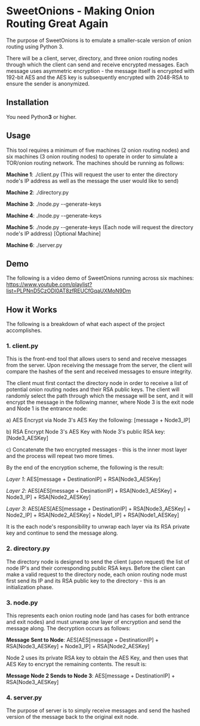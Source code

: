 # SweetOnions - Making Onion Routing Great Again

The purpose of SweetOnions is to emulate a smaller-scale version of onion routing using Python 3. 

There will be a client, server, directory, and three onion routing nodes through which the client can send and receive encrypted messages.
Each message uses asymmetric encryption - the message itself is encrypted with 192-bit AES and the AES key is subsequently encrypted with 2048-RSA to ensure the sender is anonymized. 

## Installation

You need Python**3** or higher.

## Usage

This tool requires a minimum of five machines (2 onion routing nodes) and six machines (3 onion routing nodes) to operate in order to simulate a TOR/onion routing network. The machines should be running as follows:

__Machine 1__: ./client.py (This will request the user to enter the directory node's IP address as well as the message the user would like to send)

__Machine 2__: ./directory.py

__Machine 3__: ./node.py --generate-keys

__Machine 4__: ./node.py --generate-keys

__Machine 5__: ./node.py --generate-keys (Each node will request the directory node's IP address) [Optional Machine]

__Machine 6__: ./server.py

## Demo

The following is a video demo of SweetOnions running across six machines: https://www.youtube.com/playlist?list=PLPNnD5CzODl0AT8zfREUCfGqaUXMoN9Dm

## How it Works

The following is a breakdown of what each aspect of the project accomplishes. 

### 1. client.py

This is the front-end tool that allows users to send and receive messages from the server. Upon receiving the message from the server, the client will compare the hashes of the sent and received messages to ensure integrity. 

The client must first contact the directory node in order to receive a list of potential onion routing nodes and their RSA public keys. The client will randomly select the path through which the message will be sent, and it will encrypt the message in the following manner, where Node 3 is the exit node and Node 1 is the entrance node:

a) AES Encrypt via Node 3's AES Key the following: [message + Node3_IP]

b) RSA Encrypt Node 3's AES Key with Node 3's public RSA key: [Node3_AESKey]

c) Concatenate the two encrypted messages - this is the inner most layer and the process will repeat two more times.

By the end of the encryption scheme, the following is the result:

_Layer 1_: AES[message + DestinationIP] + RSA[Node3_AESKey]

_Layer 2_: AES[AES[message + DesinationIP] + RSA[Node3_AESKey] + Node3_IP] + RSA[Node2_AESKey]

_Layer 3_: AES[AES[AES[message + DestinationIP] + RSA[Node3_AESKey] + Node2_IP] + RSA[Node2_AESKey] + Node1_IP] + RSA[Node1_AESKey]

It is the each node's responsibility to unwrap each layer via its RSA private key and continue to send the message along.

### 2. directory.py

The directory node is designed to send the client (upon request) the list of node IP's and their corresponding public RSA keys. Before the client can make a valid request to the directory node, each onion routing node must first send its IP and its RSA public key to the directory - this is an initialization phase.

### 3. node.py

This represents each onion routing node (and has cases for both entrance and exit nodes) and must unwrap one layer of encryption and send the message along. The decryption occurs as follows:

__Message Sent to Node__: AES[AES[message + DestinationIP] + RSA[Node3_AESKey] + Node3_IP] + RSA[Node2_AESKey]

Node 2 uses its private RSA key to obtain the AES Key, and then uses that AES Key to encrypt the remaining contents. The result is:

__Message Node 2 Sends to Node 3__: AES[message + DestinationIP] + RSA[Node3_AESKey]

### 4. server.py

The purpose of server is to simply receive messages and send the hashed version of the message back to the original exit node. 
